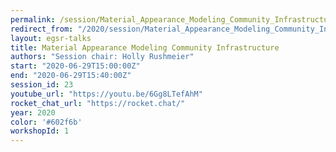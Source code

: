 ```yaml
---
permalink: /session/Material_Appearance_Modeling_Community_Infrastructure
redirect_from: "/2020/session/Material_Appearance_Modeling_Community_Infrastructure"
layout: egsr-talks
title: Material Appearance Modeling Community Infrastructure
authors: "Session chair: Holly Rushmeier"
start: "2020-06-29T15:00:00Z"
end: "2020-06-29T15:40:00Z"
session_id: 23
youtube_url: "https://youtu.be/6Gg8LTefAhM"
rocket_chat_url: "https://rocket.chat/"
year: 2020
color: '#602f6b'
workshopId: 1
---
```

